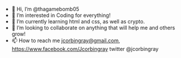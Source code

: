 - 👋 Hi, I’m @thagamebomb05
- 👀 I’m interested in Coding for everything!
- 🌱 I’m currently learning html and css, as well as crypto.
- 💞️ I’m looking to collaborate on anything that will help me and others grow!
- 📫 How to reach me  jcorbingray@gmail.com, https://www.facebook.com/Jcorbingray  twitter @jcorbingray

<!---
thagamebomb05/thagamebomb05 is a ✨ special ✨ repository because its `README.md` (this file) appears on your GitHub profile.
You can click the Preview link to take a look at your changes.
--->
